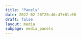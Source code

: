 ```yaml
---
title: "Panels"
date: 2022-02-26T20:46:47+01:00
draft: false
layout: media
subpage: media_panels
---
```

